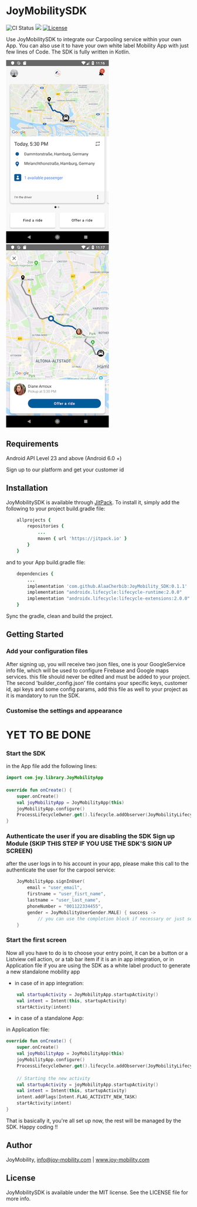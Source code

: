# JoyMobilitySDK

![CI Status](https://api.travis-ci.org/travis-ci/travis-web.svg?branch=master)
[![](https://jitpack.io/v/AlaaCherbib/JoyMobility_SDK.svg)](https://jitpack.io/#AlaaCherbib/JoyMobility_SDK)
[![License](https://img.shields.io/cocoapods/l/JoyMobilitySDK.svg?style=flat)](https://cocoapods.org/pods/JoyMobilitySDK)

Use JoyMobilitySDK to integrate our Carpooling service within your own App.  You can also use it to have your own white label Mobility App with just few lines of Code. The SDK is fully written in Kotlin.

![Feed](https://github.com/AlaaCherbib/JoyMobilitySDK_Android/blob/master/doc-assets/feed.png)
![Details](https://github.com/AlaaCherbib/JoyMobilitySDK_Android/blob/master/doc-assets/details.png)

## Requirements
Android API Level 23 and above (Android 6.0 +)

Sign up to our platform and get your customer id

## Installation

JoyMobilitySDK is available through [JitPack](https://jitpack.io/). To install
it, simply add the following to your project build.gradle file:

```ruby
    allprojects {
        repositories {
            ...
            maven { url 'https://jitpack.io' }
        }
    }
```

and to your App build.gradle file:
```ruby
    dependencies { 
        ...
        implementation 'com.github.AlaaCherbib:JoyMobility_SDK:0.1.1'
        implementation "androidx.lifecycle:lifecycle-runtime:2.0.0"
        implementation "androidx.lifecycle:lifecycle-extensions:2.0.0"
    }
```
Sync the gradle, clean and build the project.

## Getting Started

### Add your configuration files
After signing up, you will receive two json files, one is your GoogleService info file, which will be used to configure Firebase and Google maps services. this file should never be edited and must be added to your project. The second 'builder_config.json' file contains your specific keys, customer id, api keys and some config params, add this file as well to your project as it is mandatory to run the SDK.

### Customise the settings and appearance
# YET TO BE DONE

### Start the SDK
in the App file add the following lines: 
```kotlin
import com.joy.library.JoyMobilityApp

override fun onCreate() {
    super.onCreate()
    val joyMobilityApp = JoyMobilityApp(this)
    joyMobilityApp.configure()
    ProcessLifecycleOwner.get().lifecycle.addObserver(JoyMobilityLifecycleObserver())
}
```

### Authenticate the user if you are disabling the SDK Sign up Module (SKIP THIS STEP IF YOU USE THE SDK'S SIGN UP SCREEN)
after the user logs in to his account in your app, please make this call to the authenticate the user for the carpool service:
```kotlin
    JoyMobilityApp.signInUser(
        email = "user_email",
        firstname = "user_fisrt_name",
        lastname = "user_last_name",
        phoneNumber = "001122334455",
        gender = JoyMobilityUserGender.MALE) { success ->
            // you can use the completion block if necessary or just set it to nil
    }
```

### Start the first screen
Now all you have to do is to choose your entry point, it can be a button or a Listview cell action, or a tab bar item if it is an in app integration, or in Application file if you are using the SDK as a white label product to generate a new standalone mobility app 

* in case of in app integration:
```kotlin
    val startupActivity = JoyMobilityApp.startupActivity()
    val intent = Intent(this, startupActivity)
    startActivity(intent)
```
* in case of a standalone App:

in Application file:

```kotlin
override fun onCreate() {
    super.onCreate()
    val joyMobilityApp = JoyMobilityApp(this)
    joyMobilityApp.configure()
    ProcessLifecycleOwner.get().lifecycle.addObserver(JoyMobilityLifecycleObserver())
    
    // Starting the new activity
    val startupActivity = joyMobilityApp.startupActivity()
    val intent = Intent(this, startupActivity)
    intent.addFlags(Intent.FLAG_ACTIVITY_NEW_TASK)
    startActivity(intent)
}
```

That is basically it, you're all set up now, the rest will be managed by the SDK. Happy coding !!



## Author

JoyMobility, info@joy-mobility.com | www.joy-mobility.com

## License

JoyMobilitySDK is available under the MIT license. See the LICENSE file for more info.
